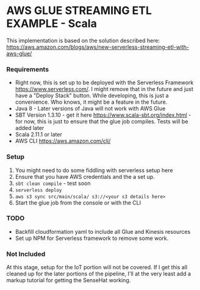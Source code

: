 # AWS GLUE STREAMING ETL EXAMPLE - Scala

This implementation is based on the solution described here: https://aws.amazon.com/blogs/aws/new-serverless-streaming-etl-with-aws-glue/

### Requirements

* Right now, this is set up to be deployed with the Serverless Framework https://www.serverless.com/. I might remove that in the future and just have a "Deploy Stack" button. While developing, this is just a convenience. Who knows, it might be a feature in the future.  
* Java 8 - Later versions of Java will not work with AWS Glue
* SBT Version 1.3.10 - get it here https://www.scala-sbt.org/index.html - for now, this is just to ensure that the glue job compiles. Tests will be added later
* Scala 2.11.1 or later
* AWS CLI https://aws.amazon.com/cli/

### Setup

1. You might need to do some fiddling with serverless setup here
1. Ensure that you have AWS credentials and the a set up.
1. `sbt clean compile` - test soon
1. `serverless deploy`
1. `aws s3 sync src/main/scala/ s3://<your s3 details here>`
1. Start the glue job from the console or with the CLI


### TODO

* Backfill cloudformation yaml to include all Glue and Kinesis resources
* Set up NPM for Serverless framework to remove some work.

### Not Included

At this stage, setup for the IoT portion will not be covered. If I get this all cleaned up for the later portions of the pipeline, I'll at the very least add a markup tutorial for getting the SenseHat working.
